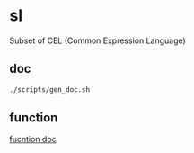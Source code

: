 # sl

Subset of CEL (Common Expression Language)

## doc

```bash
./scripts/gen_doc.sh
```

## function

[fucntion doc](./docs/functions.md)
